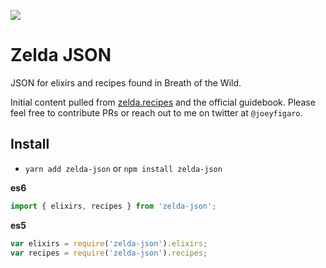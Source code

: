 ![](https://d3vv6lp55qjaqc.cloudfront.net/items/0v2k0K0k2V391k1a3l2Y/zelda-botw-logo--small.png?X-CloudApp-Visitor-Id=9d89f86b6ccb6c1b3add08ecd06873ad&v=2117d599)

# Zelda JSON
JSON for elixirs and recipes found in Breath of the Wild.

Initial content pulled from [zelda.recipes](https://zelda.recipes) and the official guidebook. Please feel free to contribute PRs or reach out to me on twitter at `@joeyfigaro`.

## Install
- `yarn add zelda-json` or `npm install zelda-json`

**es6**
```js
import { elixirs, recipes } from 'zelda-json';
```

**es5**
```js
var elixirs = require('zelda-json').elixirs;
var recipes = require('zelda-json').recipes;
```
